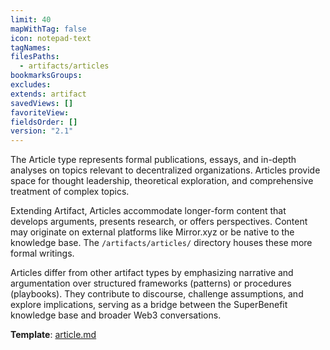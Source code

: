```yaml
---
limit: 40
mapWithTag: false
icon: notepad-text
tagNames: 
filesPaths:
  - artifacts/articles
bookmarksGroups: 
excludes: 
extends: artifact
savedViews: []
favoriteView: 
fieldsOrder: []
version: "2.1"
---
```

The Article type represents formal publications, essays, and in-depth analyses on topics relevant to decentralized organizations. Articles provide space for thought leadership, theoretical exploration, and comprehensive treatment of complex topics.

Extending Artifact, Articles accommodate longer-form content that develops arguments, presents research, or offers perspectives. Content may originate on external platforms like Mirror.xyz or be native to the knowledge base. The `/artifacts/articles/` directory houses these more formal writings.

Articles differ from other artifact types by emphasizing narrative and argumentation over structured frameworks (patterns) or procedures (playbooks). They contribute to discourse, challenge assumptions, and explore implications, serving as a bridge between the SuperBenefit knowledge base and broader Web3 conversations.

**Template**: [article.md](/tools/templates/article.md)